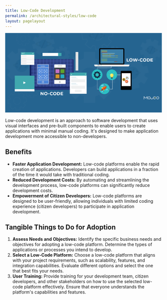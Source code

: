 ```yaml
---
title: Low-Code Development
permalink: /architectural-styles/low-code
layout: pagelayout
---
```

![Low Code](./pictures/lowcode.png)

Low-code development is an approach to software development that uses visual interfaces and pre-built components to enable users to create applications with minimal manual coding. It's designed to make application development more accessible to non-developers.

## Benefits

- **Faster Application Development:** Low-code platforms enable the rapid creation of applications. Developers can build applications in a fraction of the time it would take with traditional coding.
- **Reduced Development Costs:** By automating and streamlining the development process, low-code platforms can significantly reduce development costs.
- **Empowerment of Citizen Developers:** Low-code platforms are designed to be user-friendly, allowing individuals with limited coding experience (citizen developers) to participate in application development.

## Tangible Things to Do for Adoption

1. **Assess Needs and Objectives:** Identify the specific business needs and objectives for adopting a low-code platform. Determine the types of applications or processes you intend to develop.
2. **Select a Low-Code Platform:** Choose a low-code platform that aligns with your project requirements, such as scalability, features, and integration capabilities. Evaluate different options and select the one that best fits your needs.
3. **User Training:** Provide training for your development team, citizen developers, and other stakeholders on how to use the selected low-code platform effectively. Ensure that everyone understands the platform's capabilities and features.
